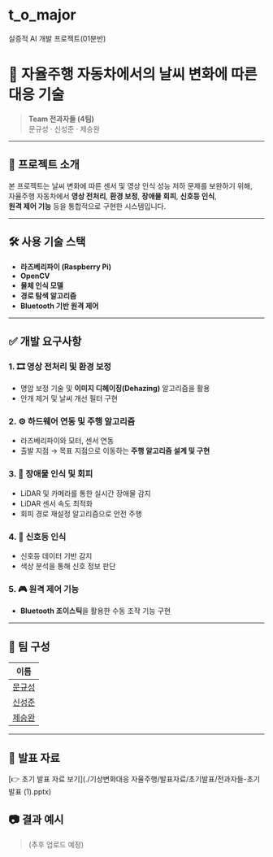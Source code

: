 # t_o_major
실증적 AI 개발 프로젝트(01분반)

# 🚗 자율주행 자동차에서의 날씨 변화에 따른 대응 기술

> **Team 전과자들 (4팀)**  
> 문규성 · 신성준 · 제승완

---

## 📌 프로젝트 소개

본 프로젝트는 날씨 변화에 따른 센서 및 영상 인식 성능 저하 문제를 보완하기 위해,  
자율주행 자동차에서 **영상 전처리**, **환경 보정**, **장애물 회피**, **신호등 인식**,  
**원격 제어 기능** 등을 통합적으로 구현한 시스템입니다.

---

## 🛠️ 사용 기술 스택

- **라즈베리파이 (Raspberry Pi)**
- **OpenCV**
- **물체 인식 모델**
- **경로 탐색 알고리즘**
- **Bluetooth 기반 원격 제어**

---

## ✅ 개발 요구사항

### 1. 🎞️ 영상 전처리 및 환경 보정
- 명암 보정 기술 및 **이미지 디헤이징(Dehazing)** 알고리즘을 활용
- 안개 제거 및 날씨 개선 필터 구현

### 2. ⚙️ 하드웨어 연동 및 주행 알고리즘
- 라즈베리파이와 모터, 센서 연동
- 출발 지점 → 목표 지점으로 이동하는 **주행 알고리즘 설계 및 구현**

### 3. 🚧 장애물 인식 및 회피
- LiDAR 및 카메라를 통한 실시간 장애물 감지
- LiDAR 센서 속도 최적화
- 회피 경로 재설정 알고리즘으로 안전 주행

### 4. 🚦 신호등 인식
- 신호등 데이터 기반 감지
- 색상 분석을 통해 신호 정보 판단

### 5. 🎮 원격 제어 기능
- **Bluetooth 조이스틱**을 활용한 수동 조작 기능 구현

---

## 👥 팀 구성

| 이름     | 
|----------|
| [문규성](https://github.com/moon-moon1)   | 
| [신성준](https://github.com/tls5657)   | 
| [제승완](https://github.com/Jeseungwan)   | 

---

## 📑 발표 자료

[👉 초기 발표 자료 보기](./기상변화대응 자율주행/발표자료/초기발표/전과자들-초기발표 (1).pptx)


## 📷 결과 예시

> (추후 업로드 예정)
